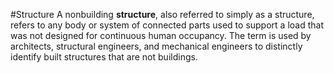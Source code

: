 #Structure
A nonbuilding **structure**, also referred to simply as a structure, refers to any body or system of connected parts used to support a load that was not designed for continuous human occupancy. The term is used by architects, structural engineers, and mechanical engineers to distinctly identify built structures that are not buildings.